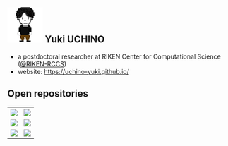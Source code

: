 ## <img src='./New-Piskel_yuki_centerPart.gif' width=80> Yuki UCHINO

- a postdoctoral researcher at RIKEN Center for Computational Science ([@RIKEN-RCCS](https://github.com/RIKEN-RCCS))
- website: <https://uchino-yuki.github.io/>

## Open repositories

<table>
  <tr>
    <td valign="center">
      <a href="https://github.com/RIKEN-RCCS/GEMMul8">
        <img align="center" src="https://github-readme-stats.vercel.app/api/pin/?username=RIKEN-RCCS&repo=GEMMul8&title_color=fff&icon_color=f9f9f9&text_color=9f9f9f&bg_color=151515"/>
      </a>
    </td>
    <td valign="center">
      <a href="https://github.com/RIKEN-RCCS/accelerator_for_ozIMMU">
        <img align="center" src="https://github-readme-stats.vercel.app/api/pin/?username=RIKEN-RCCS&repo=accelerator_for_ozIMMU&title_color=fff&icon_color=f9f9f9&text_color=9f9f9f&bg_color=151515" />
      </a>
    </td>
  </tr>
  <tr>
    <td valign="center">
      <a href="https://github.com/UCHINO-Yuki/DDclass">
        <img align="center" src="https://github-readme-stats.vercel.app/api/pin/?username=UCHINO-Yuki&repo=DDclass&title_color=fff&icon_color=f9f9f9&text_color=9f9f9f&bg_color=151515" />
      </a>
    </td>
    <td valign="center">
      <a href="https://github.com/RIKEN-RCCS/refsyevcl2">
        <img align="center" src="https://github-readme-stats.vercel.app/api/pin/?username=RIKEN-RCCS&repo=refsyevcl2&title_color=fff&icon_color=f9f9f9&text_color=9f9f9f&bg_color=151515" />
      </a>
    </td>
  </tr>
  <tr>
    <td valign="center">
      <a href="https://github.com/UCHINO-Yuki/mexeig">
        <img align="center" src="https://github-readme-stats.vercel.app/api/pin/?username=UCHINO-Yuki&repo=mexeig&title_color=fff&icon_color=f9f9f9&text_color=9f9f9f&bg_color=151515" />
      </a>
    </td>
    <td valign="center">
      <a href="https://github.com/UCHINO-Yuki/mexsvd">
        <img align="center" src="https://github-readme-stats.vercel.app/api/pin/?username=UCHINO-Yuki&repo=mexsvd&title_color=fff&icon_color=f9f9f9&text_color=9f9f9f&bg_color=151515" />
      </a>
    </td>
  </tr>
</table>
